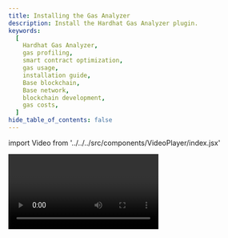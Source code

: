```yaml
---
title: Installing the Gas Analyzer
description: Install the Hardhat Gas Analyzer plugin.
keywords:
  [
    Hardhat Gas Analyzer,
    gas profiling,
    smart contract optimization,
    gas usage,
    installation guide,
    Base blockchain,
    Base network,
    blockchain development,
    gas costs,
  ]
hide_table_of_contents: false
---
```


import Video from '../../../src/components/VideoPlayer/index.jsx'

<Video videoId='867220421' title='Installing the Gas Analyzer' />
